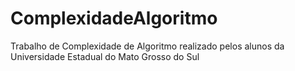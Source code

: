 # ComplexidadeAlgoritmo
Trabalho de Complexidade de Algoritmo realizado pelos alunos da Universidade Estadual do Mato Grosso do Sul
